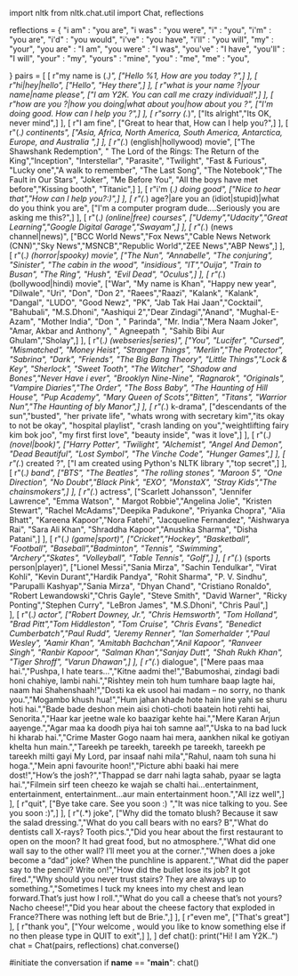 import nltk
from nltk.chat.util import Chat, reflections

reflections = {
  "i am"       : "you are",
  "i was"      : "you were",
  "i"          : "you",
  "i'm"        : "you are",
  "i'd"        : "you would",
  "i've"       : "you have",
  "i'll"       : "you will",
  "my"         : "your",
  "you are"    : "I am",
  "you were"   : "I was",
  "you've"     : "I have",
  "you'll"     : "I will",
  "your"       : "my",
  "yours"      : "mine",
  "you"        : "me",
  "me"         : "you",

}
pairs = [
    [
        r"my name is (.*)",
        ["Hello %1, How are you today ?",]
    ],
    [
        r"hi|hey|hello",
        ["Hello", "Hey there",]
    ], 
    [
        r"what is your name ?|your name|name please",
        ["I am Y2K. You can call me crazy individual!",]
    ],
    [
        r"how are you ?|how you doing|what about you|how about you ?",
        ["I'm doing good. How can I help you ?",]
    ],
    [
        r"sorry (.*)",
        ["Its alright","Its OK, never mind",]
    ],
    [
        r"I am fine",
        ["Great to hear that, How can I help you?",]
    ],
    [
        r"(.*) continents",
        ["Asia, Africa, North America, South America, Antarctica, Europe, and Australia ",]
    ],
    [
     r"(.*) (english|hollywood) movie",
     ["The Shawshank Redemption", " The Lord of the Rings: The Return of the King","Inception", "Interstellar", "Parasite", "Twilight", "Fast & Furious", "Lucky one","A walk to remember", "The Last Song", "The Notebook","The Fault in Our Stars", "Joker", "Me Before You", "All the boys have met before","Kissing booth", "Titanic",]
    ],
    [
        r"i'm (.*) doing good",
        ["Nice to hear that","How can I help you?:)",]
    ],
    [
        r"(.*) age?|are you an (idiot|stupid)|what do you think you are",
        ["I'm a computer program dude....Seriously you are asking me this?",]
    ],
    [
        r"(.*) (online|free) courses",
        ["Udemy","Udacity","Great Learning","Google Digital Garage","Swayam",]
    ],
    [
        r"(.*) (news channel|news)",
        ["BCC World News","Fox News","Cable News Network (CNN)","Sky News","MSNCB","Republic World","ZEE News","ABP News",]
    ],
    [
     r"(.*) (horror|spooky) movie",
     ["The Nun", "Annabelle", "The conjuring", "Sinister", "The cabin in the wood", "insidious", "IT","Ouija", "Train to Busan", "The Ring", "Hush", "Evil Dead", "Oculus",]
    ],
    [
     r"(.*) (bollywood|hindi) movie",
     ["War", "My name is Khan", "Happy new year", "Dilwale", "Uri", "Don", "Don 2", "Raees","Raazi", "Kalank", "Kalank", "Dangal", "LUDO", "Good Newz", "PK", "Jab Tak Hai Jaan","Cocktail", "Bahubali", "M.S.Dhoni", "Aashiqui 2","Dear Zindagi","Anand", "Mughal-E-Azam", "Mother India", "Don ", " Parinda", "Mr. India","Mera Naam Joker", "Amar, Akbar and Anthony", " Agneepath ", "Sahib Bibi Aur Ghulam","Sholay",]
    ],
    [
     r"(.*) (webseries|series)",
     ["You", "Lucifer", "Cursed", "Mismatched", "Money Heist", "Stranger Things", "Merlin","The Protector", "Sabrina", "Dark", "Friends", "The Big Bang Theory", "Little Things","Lock & Key", "Sherlock", "Sweet Tooth", "The Witcher", "Shadow and Bones","Never Have i ever", "Brooklyn Nine-Nine", "Ragnarok", "Originals", "Vampire Diaries","The Order", "The Boss Baby", "The Haunting of Hill House", "Pup Academy", "Mary Queen of Scots","Bitten", "Titans", "Warrior Nun","The Haunting of bly Manor",]
    ],
    [
     r"(.*) k-drama",
     ["descendants of the sun","busted", "her private life", "whats wrong with secretary kim","its okay to not be okay", "hospital playlist", "crash landing on you","weightlifting fairy kim bok joo", "my first first love", "beauty inside", "was it love",]
    ],
    [
     r"(.*) (novel|book)",
     ["Harry Potter", "Twilight", "Alchemist", "Angel And Demon", "Dead Beautiful", "Lost Symbol", "The Vinche Code", "Hunger Games",]
    ],
    [
        r"(.*) created ?",
        ["I am created using Python's NLTK library ","top secret",]
    ],
    [
        r"(.*) band",
        ["BTS", "The Beatles", "The rolling stones", "Maroon 5", "One Direction", "No Doubt","Black Pink", "EXO", "MonstaX", "Stray Kids","The chainsmokers",]
    ],
    [
        r"(.*) actress",
        ["Scarlett Johansson", "Jennifer Lawrence", "Emma Watson", " Margot Robbie","Angelina Jolie", "Kristen Stewart", "Rachel McAdams","Deepika Padukone", "Priyanka Chopra", "Alia Bhatt", "Kareena Kapoor","Nora Fatehi", "Jacqueline Fernandez", "Aishwarya Rai", "Sara Ali Khan", "Shraddha Kapoor","Anushka Sharma", "Disha Patani",]
    ],
    [
        r"(.*) (game|sport)",
        ["Cricket","Hockey", "Basketball", "Football", "Baseball","Badminton", "Tennis", "Swimming", "Archery","Skates", "Volleyball", "Table Tennis", "Golf",]
    ],
    [
        r"(.*) (sports person|player)",
        ["Lionel Messi","Sania Mirza", "Sachin Tendulkar", "Virat Kohli", "Kevin Durant","Hardik Pandya", "Rohit Sharma", "P. V. Sindhu", "Parupalli Kashyap","Sania Mirza", "Dhyan Chand", "Cristiano Ronaldo", "Robert Lewandowski","Chris Gayle", "Steve Smith", "David Warner", "Ricky Ponting","Stephen Curry", "LeBron James", "M.S.Dhoni", "Chris Paul",]   
    ],
    [
        r"(.*) actor",
        ["Robert Downey, Jr.", "Chris Hemsworth", "Tom Holland", "Brad Pitt","Tom Hiddleston", "Tom Cruise", "Chris Evans", "Benedict Cumberbatch","Paul Rudd", "Jeremy Renner", "Ian Somerhalder ","Paul Wesley", "Aamir Khan", "Amitabh Bachchan","Anil Kapoor", "Ranveer Singh", "Ranbir Kapoor", "Salman Khan","Sanjay Dutt", "Shah Rukh Khan", "Tiger Shroff", "Varun Dhawan",]
    ],
    [
     r"(.*) dialogue",
     ["Mere paas maa hai.","Pushpa, I hate tears…","Kitne aadmi the!","Babumoshai, zindagi badi honi chahiye, lambi nahi.","Rishtey mein toh hum tumhare baap lagte hai, naam hai Shahenshaah!","Dosti ka ek usool hai madam – no sorry, no thank you.","Mogambo khush hua!","Hum jahan khade hote hain line yahi se shuru hoti hai.","Bade bade deshon mein aisi choti-choti baatein hoti rehti hai, Senorita.","Haar kar jeetne wale ko baazigar kehte hai.","Mere Karan Arjun aayenge.","Agar maa ka doodh piya hai toh samne aa!","Uska to na bad luck hi kharab hai.","Crime Master Gogo naam hai mera, aankhen nikal ke gotiyan khelta hun main.","Tareekh pe tareekh, tareekh pe tareekh, tareekh pe tareekh milti gayi My Lord, par insaaf nahi mila","Rahul, naam toh suna hi hoga.","Mein apni favourite hoon!","Picture abhi baaki hai mere dost!","How’s the josh?","Thappad se darr nahi lagta sahab, pyaar se lagta hai.","Filmein sirf teen cheezo ke wajah se chalti hai…entertainment, entertainment, entertainment…aur main entertainment hoon.","All izz well",]
    ],
    [
        r"quit",
        ["Bye take care. See you soon :) ","It was nice talking to you. See you soon :)",]
    ],
    [
        r"(.*) joke",
        ["Why did the tomato blush? Because it saw the salad dressing.","What do you call bears with no ears? B","What do dentists call X-rays? Tooth pics.","Did you hear about the first restaurant to open on the moon? It had great food, but no atmosphere.","What did one wall say to the other wall? I’ll meet you at the corner.","When does a joke become a “dad” joke? When the punchline is apparent.","What did the paper say to the pencil? Write on!","How did the bullet lose its job? It got fired.","Why should you never trust stairs? They are always up to something.","Sometimes I tuck my knees into my chest and lean forward.That’s just how I roll.","What do you call a cheese that’s not yours? Nacho cheese!","Did you hear about the cheese factory that exploded in France?There was nothing left but de Brie.",]
    ],
    [
        r"even me",
        ["That's great"]
    ],
    [
        r"thank you",
        ["Your welcome , would you like to know something else if no then please type in QUIT to exit",]
    ],
]
def chat():
    print("Hi! I am Y2K..")
    chat = Chat(pairs, reflections)
    chat.converse()

#initiate the conversation
if __name__ == "__main__":
    chat()
